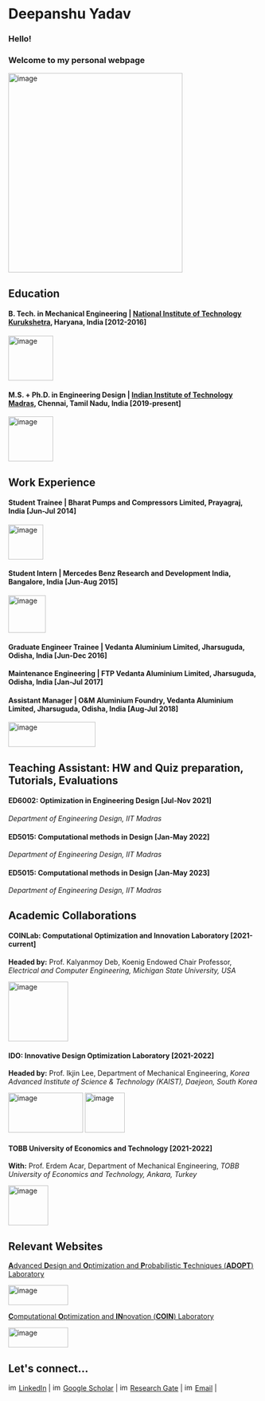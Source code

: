 # Deepanshu Yadav

### Hello! 

### Welcome to my personal webpage

<img src="https://github.com/deepanshuIITM/Homepage/assets/137225940/98e92068-30da-4798-bb35-5fcc0d7187d5" alt="image" width="350" height="400">

## Education 

####   B. Tech. in Mechanical Engineering | [National Institute of Technology Kurukshetra](https://nitkkr.ac.in/), Haryana, India [2012-2016]
<img src="https://github.com/deepanshuIITM/Homepage/assets/137225940/095c9b2a-441f-4375-a21e-812b692899b0" alt="image" width="90" height="90">

####   M.S. + Ph.D. in Engineering Design | [Indian Institute of Technology Madras](https://www.iitm.ac.in/), Chennai, Tamil Nadu, India [2019-present]
<img src="https://github.com/deepanshuIITM/Homepage/assets/137225940/14fda2f8-c607-4f04-8d5b-8b99291bf97c" alt="image" width="90" height="90">

## Work Experience

####   Student Trainee | Bharat Pumps and Compressors Limited, Prayagraj, India [Jun-Jul 2014]
<img src="https://github.com/deepanshuIITM/Homepage/assets/137225940/2d3db22d-8584-4d2c-b825-8e745f19de25" alt="image" width="70" height="70">

####   Student Intern | Mercedes Benz Research and Development India, Bangalore, India [Jun-Aug 2015]
<img src="https://github.com/deepanshuIITM/Homepage/assets/137225940/5bcfd643-0d56-4a54-9838-f7793893e7f3" alt="image" width="75" height="75">

####   Graduate Engineer Trainee | Vedanta Aluminium Limited, Jharsuguda, Odisha, India [Jun-Dec 2016]

####   Maintenance Engineering | FTP Vedanta Aluminium Limited, Jharsuguda, Odisha, India [Jan-Jul 2017]

####   Assistant Manager | O&M Aluminium Foundry, Vedanta Aluminium Limited, Jharsuguda, Odisha, India [Aug-Jul 2018]
<img src="https://github.com/deepanshuIITM/Homepage/assets/137225940/4ffac036-8091-48f3-9666-4d78b29e3ef2" alt="image" width="175" height="50">

## Teaching Assistant: HW and Quiz preparation, Tutorials, Evaluations

#### ED6002: Optimization in Engineering Design [Jul-Nov 2021]
*Department of Engineering Design, IIT Madras* 

#### ED5015: Computational methods in Design [Jan-May 2022]
*Department of Engineering Design, IIT Madras* 

#### ED5015: Computational methods in Design [Jan-May 2023]
*Department of Engineering Design, IIT Madras*

## Academic Collaborations 

####   COINLab: Computational Optimization and Innovation Laboratory [2021-current]
**Headed by:** Prof. Kalyanmoy Deb, Koenig Endowed Chair Professor, *Electrical and Computer Engineering, Michigan State University, USA* 

<img src="https://github.com/deepanshuIITM/Homepage/assets/137225940/174e1146-140d-4fc9-9489-236130cfdf0b" alt="image" width="120" height="120">


####   IDO: Innovative Design Optimization Laboratory [2021-2022]
**Headed by:** Prof. Ikjin Lee, Department of Mechanical Engineering, *Korea Advanced Institute of Science & Technology (KAIST), Daejeon, South Korea*

<img src="https://github.com/deepanshuIITM/Homepage/assets/137225940/f014180f-581d-4fae-a609-09634680227e" alt="image" width="150" height="80">
<img src="https://github.com/deepanshuIITM/Homepage/assets/137225940/25f293b4-c628-44b0-9620-cfb105f93fe8" alt="image" width="80" height="80">

####   TOBB University of Economics and Technology [2021-2022]
**With:** Prof. Erdem Acar, Department of Mechanical Engineering, *TOBB University of Economics and Technology, Ankara, Turkey* 

<img src="https://github.com/deepanshuIITM/Homepage/assets/137225940/af57ce68-89cf-427b-8849-9f7e10ece29d" alt="image" width="80" height="80">

## Relevant Websites

[**A**dvanced **D**esign and **O**ptimization and **P**robabilistic **T**echniques (**ADOPT**) Laboratory](https://ed.iitm.ac.in/~palramu/team.html)

<img src="https://github.com/deepanshuIITM/Homepage/assets/137225940/9d480dd0-41c5-4a33-9c3d-43caa4fbb820" alt="image" width="120" height="40">

[**C**omputational **O**ptimization and **IN**novation (**COIN**) Laboratory](https://www.coin-lab.org/content/members.html)
 
<img src="https://github.com/deepanshuIITM/Homepage/assets/137225940/6b9d7e75-c121-4edd-b16b-528264005bf9" alt="image" width="120" height="40">


 ## Let's connect...
<img src="https://github.com/deepanshuIITM/Homepage/assets/137225940/6a0113b8-6857-4571-b00f-fb4f2edc00c6" alt="image" width="17" height="15">  [LinkedIn](https://www.linkedin.com/in/deepanshu-yadav-557812b7/) |
<img src="https://github.com/deepanshuIITM/Homepage/assets/137225940/4d7457d0-7b5e-45c0-8d79-2d68fadfcf6a" alt="image" width="17" height="15"> [Google Scholar](https://scholar.google.com/citations?user=CGESxnMAAAAJ&hl=en&authuser=1) |
<img src="https://github.com/deepanshuIITM/Homepage/assets/137225940/e1ff0157-29a8-4e52-9a60-7386870f26b4" alt="image" width="17" height="15">  [Research Gate](https://www.researchgate.net/profile/Deepanshu-Yadav-5) |
<img src="https://github.com/deepanshuIITM/Homepage/assets/137225940/08627ae9-6841-4820-8ad8-3df2dc3fa06f" alt="image" width="17" height="15">  [Email](deepanshu.yadav380@gmail.com) | 

   
    







